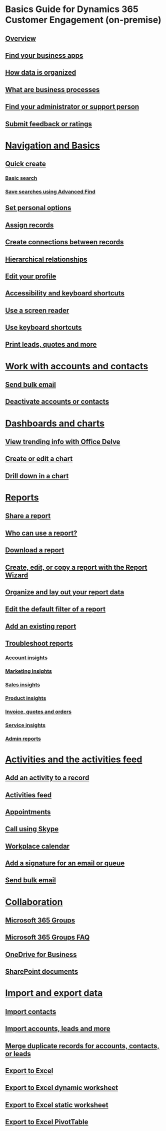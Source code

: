 # Basics Guide for Dynamics 365 Customer Engagement (on-premise)
## [Overview](basics-guide.md)
## [Find your business apps](../basics/where-find-business-apps.md)
## [How data is organized](../basics/how-data-organized.md)
## [What are business processes](../basics/what-are-business-processes.md)
## [Find your administrator or support person](../basics/find-administrator-support.md)
## [Submit feedback or ratings](submit-feedback-ratings.md)

# [Navigation and Basics](../basics/find-your-way-around-dynamics-365-customer-engagement-enterprise.md)
## [Quick create](../basics/quick-create-enter-data-fast.md)
### [Basic search](../basics/search-records.md)
### [Save searches using Advanced Find](../basics/save-advanced-find-search.md)
## [Set personal options](../basics/set-personal-options.md)
## [Assign records](../basics/assign-record-user-team.md)
## [Create connections between records](../basics/create-connections-view-relationships-between-records.md)
## [Hierarchical relationships](../basics/hierarchical-relationship.md)
## [Edit your profile](../basics/view-your-user-profile.md)
## [Accessibility and keyboard shortcuts](../basics/accessibility-people-with-disabilities.md)
## [Use a screen reader](screen-reader.md)
## [Use keyboard shortcuts](keyboard-shortcuts.md)
## [Print leads, quotes and more](../basics/print-leads-quotes-other-records.md)

# [Work with accounts and contacts](../basics/accounts-contacts.md)
## [Send bulk email](../basics/send-bulk-email-customers.md)
## [Deactivate accounts or contacts](../basics/deactivate-activate-account-contact.md)

# [Dashboards and charts](../basics/start-your-day-dashboard-chart.md)
## [View trending info with Office Delve](../basics/view-relevant-trending-information-office-delve.md)
## [Create or edit a chart](../basics/create-edit-chart.md)
## [Drill down in a chart](../basics/drill-down-chart.md)

# [Reports](../basics/run-report.md)
## [Share a report](../basics/share-report-users-teams.md)
## [Who can use a report?](../basics/determine-who-can-use-report.md)
## [Download a report](../basics/download-report.md)
## [Create, edit, or copy a report with the Report Wizard](create-edit-copy-report-wizard.md)
## [Organize and lay out your report data](organize-lay-out-your-report-data.md)
## [Edit the default filter of a report](edit-default-filter-report.md)
## [Add an existing report](../basics/add-existing-report.md)
## [Troubleshoot reports](../basics/troubleshoot-reports.md)
### [Account insights](../basics/account-insights-reports.md)
### [Marketing insights](../basics/marketing-insights-reports.md)
### [Sales insights](../basics/sales-insights-reports.md)
### [Product insights](../basics/product-insights-reports.md)
### [Invoice, quotes and orders](../basics/invoice-quote-order-reports.md)
### [Service insights](../basics/service-insights-reports.md)
### [Admin reports](../basics/user-summary-report.md)

# [Activities and the activities feed](../basics/work-with-activities.md)
## [Add an activity to a record](../basics/add-phone-call-task-email-appointment-activity-case-record.md)
## [Activities feed](../basics/stay-up-date-with-customer-news-with-activity-feed.md)
## [Appointments](../basics/create-edit-appointment.md)
## [Call using Skype](../basics/place-calls-with-skype-skype-business.md)
## [Workplace calendar](../basics/workplace-calendar.md)
## [Add a signature for an email or queue](create-signature-dynamics-365-email-queue.md)
## [Send bulk email](../basics/send-bulk-email-customers.md)

# [Collaboration](../basics/collaborate-with-team.md)
## [Microsoft 365 Groups](../basics/collaborate-with-colleagues-using-office-365-groups.md)
## [Microsoft 365 Groups FAQ](../basics/office-365-groups-dynamics-365-faqs.md)
## [OneDrive for Business](../basics/use-onedrive-business-manage-private-documents.md)
<!-- OneNote isn't supported with on-premises ## [OneNote](../basics/use-onenote.md)
## [OneNote FAQs](../basics/onenote-dynamics-365-faqs.md)-->
## [SharePoint documents](manage-sharepoint-documents-document-locations-in-Dynamics-365-apps.md)

# [Import and export data](../basics/import-export-data.md)
## [Import contacts](../basics/import-contacts.md)
## [Import accounts, leads and more](../basics/import-accounts-leads-other-data.md)
## [Merge duplicate records for accounts, contacts, or leads](merge-duplicate-records-accounts-contacts-leads.md)
## [Export to Excel](../basics/export-data-excel.md)
## [Export to Excel dynamic worksheet](../basics/export-excel-dynamic-worksheet.md)
## [Export to Excel static worksheet](../basics/export-excel-static-worksheet.md)
## [Export to Excel PivotTable](../basics/export-excel-pivottable.md)

